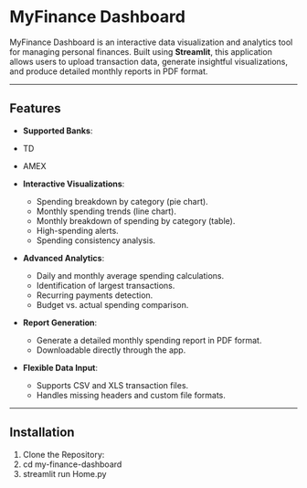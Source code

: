 # MyFinance Dashboard

MyFinance Dashboard is an interactive data visualization and analytics tool for managing personal finances. Built using **Streamlit**, this application allows users to upload transaction data, generate insightful visualizations, and produce detailed monthly reports in PDF format. 

---

## Features

- **Supported Banks**:
- TD
- AMEX

- **Interactive Visualizations**:
  - Spending breakdown by category (pie chart).
  - Monthly spending trends (line chart).
  - Monthly breakdown of spending by category (table).
  - High-spending alerts.
  - Spending consistency analysis.

- **Advanced Analytics**:
  - Daily and monthly average spending calculations.
  - Identification of largest transactions.
  - Recurring payments detection.
  - Budget vs. actual spending comparison.

- **Report Generation**:
  - Generate a detailed monthly spending report in PDF format.
  - Downloadable directly through the app.

- **Flexible Data Input**:
  - Supports CSV and XLS transaction files.
  - Handles missing headers and custom file formats.

---

## Installation

1. Clone the Repository:
2. cd my-finance-dashboard
3. streamlit run Home.py


